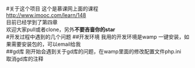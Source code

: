 #关于这个项目
这个是慕课网上面的课程<br/>
http://www.imooc.com/learn/148<br/>
目前已经学到了第四章<br/>
欢迎大家pull或者clone，另外**不要吝啬你的star**<br/>
#开发过程中遇到的几个问题
##开发环境
我用的开发环境是wamp 一键安装，如果需要安装包的，可以email给我 <br/>
##gd库
刚开始会遇到关于gd库的问题，在wamp里面的修改配置文件php.ini <br/>
取消gd库的注释<br/>


